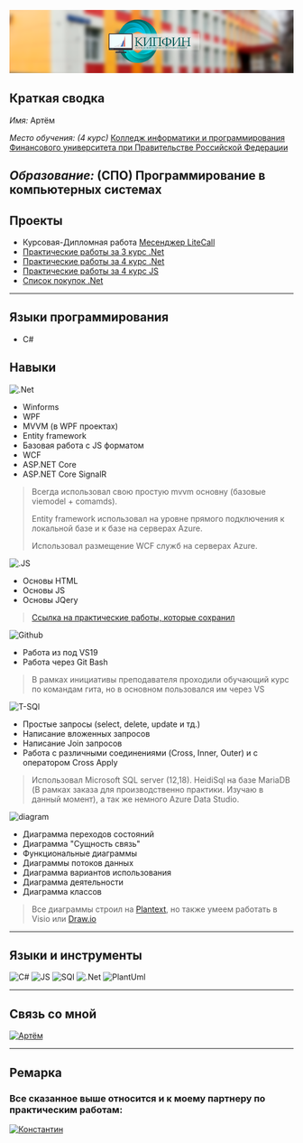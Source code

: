 
![Logo](https://raw.githubusercontent.com/Code-Nostra/Code-Nostra/main/Assets/collage.png)
## Краткая сводка

 *Имя:* Артём

 *Место обучения: (4 курс)* [Колледж информатики и программирования Финансового университета при Правительстве Российской Федерации](http://www.fa.ru/org/spo/kip/Pages/Home.aspx)
 
 *Образование:* (СПО) Программирование в компьютерных системах
---
## Проекты
* Курсовая-Дипломная работа [Месенджер LiteCall](https://github.com/Code-Nostra/LiteCall)
* [Практические работы за 3 курс .Net](https://github.com/Code-Nostra/Praktika3Kurs)
* [Практические работы за 4 курс .Net](https://github.com/Code-Nostra/Praktika4Kurs)
* [Практические работы за 4 курс JS](https://github.com/Code-Nostra/Praktika4Kurs)
* [Список покупок .Net](https://github.com/Code-Nostra/Spisok)
---
## Языки программирования
* С#

## Навыки

 ![.Net](https://img.shields.io/badge/-Framework-1C1C22?style=for-the-badge&logo=.net&color=32409A)
* Winforms
* WPF
* MVVM (в WPF проектах)
* Entity framework 
* Базовая работа с JS форматом
* WCF
* ASP.NET Core
* ASP.NET Core SignalR

>Всегда использовал свою простую mvvm основну (базовые viemodel + comamds).
>
>Entity framework использовал на уровне прямого подключения к локальной базе и к базе на серверах Azure.
>
>Использовал размещение WCF служб на серверах Azure.


 ![.JS](https://img.shields.io/badge/-JS+HTML-1C1C22?style=for-the-badge&logo=nodedotjs&color=32409A)

* Основы HTML
* Основы JS
* Основы JQery

>[Ссылка на практические работы, которые сохранил](https://drive.google.com/drive/folders/1skoMhCZXXTCEM_1-fFLIsImJ7zj84ItX?usp=sharing)


 ![Github](https://img.shields.io/badge/-Git-1C1C22?style=for-the-badge&logo=git&color=32409A)
* Работа из под VS19
* Работа через Git Bash 


> В рамках инициативы преподавателя проходили обучающий курс по командам гита, но в основном пользовался им через VS

 ![T-SQl](https://img.shields.io/badge/-SQL-1C1C22?style=for-the-badge&logo=Mysql&color=32409A)
* Простые запросы (select, delete, update и тд.)
* Написание вложенных запросов
* Написание Join запросов
* Работа с различными соединениями (Cross, Inner, Outer) и с оператором Cross Apply

>Использовал Microsoft SQL server (12,18). HeidiSql на базе MariaDB (В рамках заказа для производственно практики. Изучаю в данный момент), а так же немного Azure Data Studio.

 ![diagram](https://img.shields.io/badge/-diagrams-1C1C22?style=for-the-badge&logo=&color=32409A)

* Диаграмма переходов состояний
* Диаграмма "Сущность связь"
* Функциональные диаграммы
* Диаграммы потоков данных
* Диаграмма вариантов использования
* Диаграмма деятельности
* Диаграмма классов

>Все диаграммы строил на [Plantext](https://www.planttext.com/), но также умеем работать в Visio или [Draw.io](https://app.diagrams.net/)

---

## **Языки и инструменты**
![C#](https://img.shields.io/badge/-C_sharp-1C1C22?style=for-the-badge&logo=csharp)
![JS](https://img.shields.io/badge/-JS-1C1C22?style=for-the-badge&logo=nodedotjs)
![SQl](https://img.shields.io/badge/-SQL-1C1C22?style=for-the-badge&logo=Mysql)
![.Net](https://img.shields.io/badge/-Framework-1C1C22?style=for-the-badge&logo=.net)
![PlantUml](https://img.shields.io/badge/-PlantUml-1C1C22?style=for-the-badge&logo=PlantUml)

---
## **Связь со мной**
[![Артём](https://img.shields.io/badge/-Артём-1C1C22?style=for-the-badge&logo=vk&logoColor=blue)](https://vk.com/id506987182)

---

## **Ремарка**
 ### Все сказанное выше относится и к моему партнеру по практическим работам:

[![Константин](https://img.shields.io/badge/-Константин-1C1C22?style=for-the-badge&logo=vk&logoColor=red)](https://vk.com/jessnjake)

